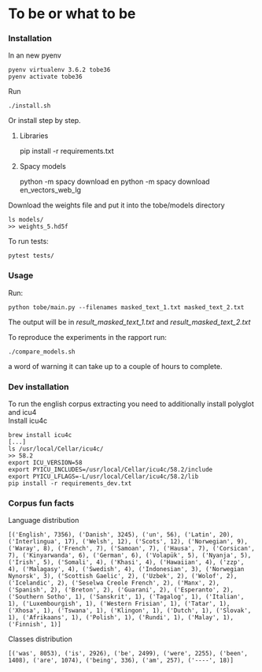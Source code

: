 # To be or what to be

### Installation


In an new pyenv

    pyenv virtualenv 3.6.2 tobe36
    pyenv activate tobe36 

Run 

    ./install.sh 

Or install step by step.  

1) Libraries
    
    
    pip install -r requirements.txt   
    
    
    
2) Spacy models

    
    python -m spacy download en
    python -m spacy download en_vectors_web_lg 
    
    
Download the weights file and put it into the tobe/models directory

    ls models/
    >> weights_5.hd5f    

To run tests:

    pytest tests/

    
### Usage

Run:

    python tobe/main.py --filenames masked_text_1.txt masked_text_2.txt 

       
The output will be in _result_masked_text_1.txt_ and _result_masked_text_2.txt_

To reproduce the experiments in the rapport run:

    ./compare_models.sh

a word of warning it can take up to a couple of hours to complete.

    
### Dev installation

To run the english corpus extracting you need to additionally install polyglot and icu4   
Install icu4c

    brew install icu4c
    [...]
    ls /usr/local/Cellar/icu4c/
    >> 58.2
    export ICU_VERSION=58
    export PYICU_INCLUDES=/usr/local/Cellar/icu4c/58.2/include
    export PYICU_LFLAGS=-L/usr/local/Cellar/icu4c/58.2/lib
    pip install -r requirements_dev.txt

    
### Corpus fun facts

Language distribution
    
    [('English', 7356), ('Danish', 3245), ('un', 56), ('Latin', 20), ('Interlingua', 17), ('Welsh', 12), ('Scots', 12), ('Norwegian', 9), ('Waray', 8), ('French', 7), ('Samoan', 7), ('Hausa', 7), ('Corsican', 7), ('Kinyarwanda', 6), ('German', 6), ('Volapük', 5), ('Nyanja', 5), ('Irish', 5), ('Somali', 4), ('Khasi', 4), ('Hawaiian', 4), ('zzp', 4), ('Malagasy', 4), ('Swedish', 4), ('Indonesian', 3), ('Norwegian Nynorsk', 3), ('Scottish Gaelic', 2), ('Uzbek', 2), ('Wolof', 2), ('Icelandic', 2), ('Seselwa Creole French', 2), ('Manx', 2), ('Spanish', 2), ('Breton', 2), ('Guarani', 2), ('Esperanto', 2), ('Southern Sotho', 1), ('Sanskrit', 1), ('Tagalog', 1), ('Italian', 1), ('Luxembourgish', 1), ('Western Frisian', 1), ('Tatar', 1), ('Xhosa', 1), ('Tswana', 1), ('Klingon', 1), ('Dutch', 1), ('Slovak', 1), ('Afrikaans', 1), ('Polish', 1), ('Rundi', 1), ('Malay', 1), ('Finnish', 1)]


Classes distribution
    
    [('was', 8053), ('is', 2926), ('be', 2499), ('were', 2255), ('been', 1408), ('are', 1074), ('being', 336), ('am', 257), ('----', 18)]

